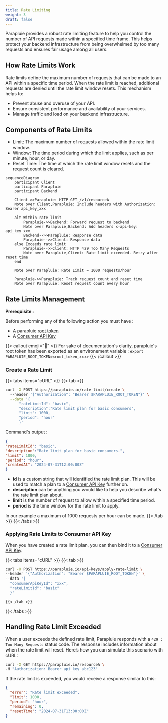 ```yaml
---
title: Rate Limiting
weight: 3
draft: false
---
```


Parapluie provides a robust rate limiting feature to help you control the number of API requests made within a specified time frame. This helps protect your backend infrastructure from being overwhelmed by too many requests and ensures fair usage among all users.

## How Rate Limits Work
Rate limits define the maximum number of requests that can be made to an API within a specific time period. When the rate limit is reached, additional requests are denied until the rate limit window resets. This mechanism helps to:

- Prevent abuse and overuse of your API.
- Ensure consistent performance and availability of your services.
- Manage traffic and load on your backend infrastructure.


## Components of Rate Limits
- Limit: The maximum number of requests allowed within the rate limit window.
- Window: The time period during which the limit applies, such as per minute, hour, or day.
- Reset Time: The time at which the rate limit window resets and the request count is cleared.


```mermaid
sequenceDiagram
    participant Client
    participant Parapluie
    participant Backend

    Client->>Parapluie: HTTP GET /v1/resourceA
    Note over Client,Parapluie: Include headers with Authorization: Bearer api_key_xxx

    alt Within rate limit
        Parapluie->>Backend: Forward request to backend
        Note over Parapluie,Backend: Add headers x-api-key: api_key_xxx
        Backend-->>Parapluie: Response data
        Parapluie-->>Client: Response data
    else Exceeds rate limit
        Parapluie-->>Client: HTTP 429 Too Many Requests
        Note over Parapluie,Client: Rate limit exceeded. Retry after reset time
    end

    Note over Parapluie: Rate Limit = 1000 requests/hour

    Parapluie->>Parapluie: Track request count and reset time
    Note over Parapluie: Reset request count every hour

```


## Rate Limits Management

**Prerequisite :**

Before performing any of the following action you must have :
- A parapluie [root token](/parapluie/authentication)
- A [Consumer API Key](/parapluie/features/consumer-api-key)


{{< callout emoji="🔧" >}}
For sake of documentation's clarity, parapluie's root token has been exported as an environement variable :
 `export PARAPLUIE_ROOT_TOKEN=<root_token_xxx>`
{{< /callout >}}

### Create a Rate Limit

{{< tabs items="cURL" >}}
  {{< tab >}}
  ```bash
  curl -X POST https://parapluie.io/rate-limit/create \ 
    --header '{"Authorization": "Bearer $PARAPLUIE_ROOT_TOKEN"}' \
    --data '{       
        "rateLimitId": "basic",
        "description":"Rate limit plan for basic consumers",
        "limit": 1000,
        "period": "hour"
        }'
  ```

Command's output :

  ```json
{
  "rateLimitId": "basic",
  "description":"Rate limit plan for basic consumers.",
  "limit": 1000,
  "period": "hour",
  "createdAt": "2024-07-31T12:00:00Z"
}
  ```

- **id** is a custom string that will identified the rate limit plan. This will be used to match a plan to a [Consumer API Key](/parapluie/features/consumer-api-key) further on.
- **description** can be anything you would like to help you describe what's the rate limit plan about.
- **limit** is the number of request to allow within a specified time period.
- **period** is the time window for the rate limit to apply. 

In our example a maximum of 1000 requests per hour can be made.
    {{< /tab >}}
{{< /tabs >}}


### Applying Rate Limits to Consumer API Key

When you have created a rate limit plan, you can then bind it to a [Consumer API Key](/parapluie/features/consumer-api-key).

{{< tabs items="cURL" >}}
  {{< tab >}}

  ```bash
  curl -X POST https://parapluie.io/api-keys/apply-rate-limit \
--header '{"Authorization": "Bearer $PARAPLUIE_ROOT_TOKEN"}' \
--data '{
    "consumerApiKeyId": "xxx",
    "rateLimitId": "basic"
    }'
```
    {{< /tab >}}

{{< /tabs >}}


## Handling Rate Limit Exceeded

When a user exceeds the defined rate limit, Parapluie responds with a `429 : Too Many Requests` status code. The response includes information about when the rate limit will reset. Here’s how you can simulate this scenario with cURL:

```bash
curl -X GET https://parapluie.io/resourceA \
-H "Authorization: Bearer api_key_abc123"
```

If the rate limit is exceeded, you would receive a response similar to this:

```json
{
  "error": "Rate limit exceeded",
  "limit": 1000,
  "period": "hour",
  "remaining": 0,
  "resetTime": "2024-07-31T13:00:00Z"
}
```


